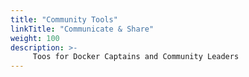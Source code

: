 ```yaml
---
title: "Community Tools"
linkTitle: "Communicate & Share"
weight: 100
description: >-
     Toos for Docker Captains and Community Leaders
---
```


